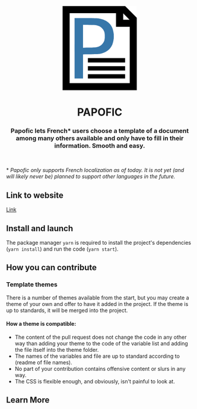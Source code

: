 <div align="center"><img src="papofic_logo.png" alt="papofic_logo" width="200px" height="auto">

# PAPOFIC

### Papofic lets French\* users choose a template of a document among many others available and only have to fill in their information. Smooth and easy.

</div>

<br />

\* _Papofic only supports French localization as of today. It is not yet (and will likely never be) planned to support other languages in the future._

## Link to website

[Link](http://localhost:3000/)

## Install and launch

The package manager `yarn` is required to install the project's dependencies (`yarn install`) and run the code (`yarn start`).

## How you can contribute

### Template themes

There is a number of themes available from the start, but you may create a theme of your own and offer to have it added in the project. If the theme is up to standards, it will be merged into the project.

#### How a theme is compatible:

- The content of the pull request does not change the code in any other way than adding your theme to the code of the variable list and adding the file itself into the theme folder.
- The names of the variables and file are up to standard according to (readme of file names).
- No part of your contribution contains offensive content or slurs in any way.
- The CSS is flexible enough, and obviously, isn't painful to look at.

## Learn More
